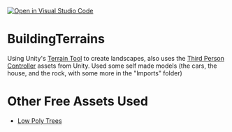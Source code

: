 [![Open in Visual Studio Code](https://classroom.github.com/assets/open-in-vscode-c66648af7eb3fe8bc4f294546bfd86ef473780cde1dea487d3c4ff354943c9ae.svg)](https://classroom.github.com/online_ide?assignment_repo_id=8591928&assignment_repo_type=AssignmentRepo)
# BuildingTerrains
Using Unity's [Terrain Tool](https://assetstore.unity.com/packages/3d/environments/landscapes/terrain-sample-asset-pack-145808) to create landscapes, also uses the [Third Person Controller](https://assetstore.unity.com/packages/essentials/starter-assets-third-person-character-controller-196526) assets from Unity. Used some self made models (the cars, the house, and the rock, with some more in the "Imports" folder)

# Other Free Assets Used
* [Low Poly Trees](https://assetstore.unity.com/packages/3d/vegetation/trees/low-poly-tree-pack-57866)

